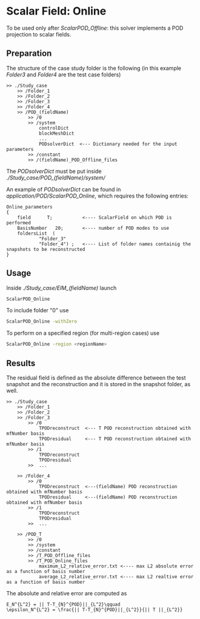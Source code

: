 # Scalar Field: Online

To be used only after *ScalarPOD_Offline*: this solver implements a POD projection to scalar fields.

## Preparation

The structure of the case study folder is the following (in this example *Folder3* and *Folder4* are the test case folders)

```
>> ./Study_case
	>> /Folder_1  			
	>> /Folder_2
	>> /Folder_3  			
	>> /Folder_4		
	>> /POD_(fieldName)
		>> /0		        		
		>> /system		
			controlDict
			blockMeshDict
			...
			PODsolverDict  <--- Dictionary needed for the input parameters	
		>> /constant
		>> /(fieldName)_POD_Offline_files
```

The *PODsolverDict* must be put inside *./Study_case/POD_(fieldName)/system/*

An example of *PODsolverDict* can be found in *application/POD/ScalarPOD_Online*, which requires the following entries:
```
Online_parameters
{
	field      T;			<---- ScalarField on which POD is performed 
	BasisNumber   20;		<---- number of POD modes to use
	foldersList  ( 
			"Folder_3" 
			"Folder_4") ;	<---- List of folder names containig the snapshots to be reconstructed
}
```

## Usage

Inside *./Study_case/EIM_(fieldName)* launch 
```bash
ScalarPOD_Online
```
To include folder "0" use 
```bash
ScalarPOD_Online -withZero
```
To perform on a specified region (for multi-region cases) use 
```bash
ScalarPOD_Online -region <regionName>
```

## Results

The residual field is defined as the absolute difference between the test snapshot and the reconstruction and it is stored in the snapshot folder, as well.

```
>> ./Study_case
	>> /Folder_1
	>> /Folder_2
	>> /Folder_3
		>> /0
			TPODreconstruct  <--- T POD reconstruction obtained with mfNumber basis
			TPODresidual     <--- T POD reconstruction obtained with mfNumber basis
		>> /1	
			TPODreconstruct
			TPODresidual
		>>  ...			
				
	>> /Folder_4
		>> /0
			TPODreconstruct  <---(fieldName) POD reconstruction obtained with mfNumber basis
			TPODresidual     <---(fieldName) POD reconstruction obtained with mfNumber basis
		>> /1	
			TPODreconstruct
			TPODresidual
		>>  ...		
			
	>> /POD_T		
		>> /0		        				
		>> /system			
		>> /constant
		>> /T_POD_Offline_files
		>> /T_POD_Online_files
			maximum_L2_relative_error.txt <---- max L2 absolute error as a function of basis number
			average_L2_relative_error.txt <---- max L2 realtive error as a function of basis number
```

The absolute and relative error are computed as
```{math}
E_N^{L^2} = || T-T_{N}^{POD}||_{L^2}\qquad 
\epsilon_N^{L^2} = \frac{|| T-T_{N}^{POD}||_{L^2}}{|| T ||_{L^2}}
```